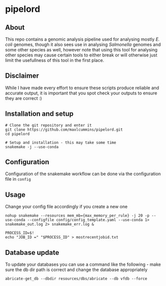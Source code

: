 # pipelord

## About

This repo contains a genomic analysis pipeline used for analysing mostly *E. coli* genomes, though it also sees use in analysing *Salmonella* genomes and some other species as well, however note that using this tool for analysing other species may cause certain tools to either break or will otherwise just limit the usefullness of this tool in the first place.

## Disclaimer
While I have made every effort to ensure these scripts produce reliable and accurate output, it is important that you spot check your outputs to ensure they are correct :)



## Installation and setup

```
# Clone the git repository and enter it
git clone https://github.com/maxlcummins/pipelord.git
cd pipelord

# Setup and installation - this may take some time
snakemake -j --use-conda
```

## Configuration

Configuration of the snakemake workflow can be done via the configuration file in `config`

## Usage

Change your config file accordingly if you create a new one

```
nohup snakemake --resources mem_mb={max_memory_per_rule} -j 20 -p --use-conda --configfile config/config_template.yaml --use-conda 1> snakemake_out.log 2> snakemake_err.log &

PROCESS_ID=$!
echo "JOB_ID =" "$PROCESS_ID" > mostrecentjobid.txt
```

## Database update

To update your databases you can use a command like the following - make sure the db dir path is correct and change the database appropriately

```
abricate-get_db --dbdir resources/dbs/abricate --db vfdb --force
```
